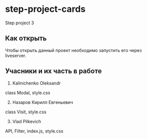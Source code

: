 # step-project-cards

Step project 3

## Как открыть

Чтобы открыть данный проект необходимо запустить его через liveserver.

## Учасники и их часть в работе

1. Kalinichenko Oleksandr

class Modal, style.css

2. Назаров Кирилл Евгеньевич

class Visit, style.css

3. Vlad Pilkevich

API, Filter, index.js, style.css
